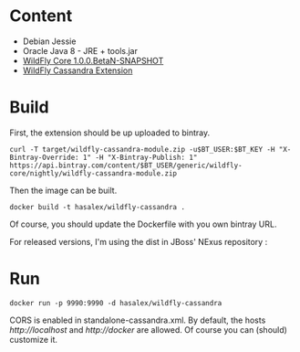# Content

* Debian Jessie
* Oracle Java 8 - JRE + tools.jar
* [WildFly Core 1.0.0.BetaN-SNAPSHOT](https://github.com/wildfly/wildfly-core)
* [WildFly Cassandra Extension](https://github.com/wildfly-extras/wildfly-cassandra/)

# Build

First, the extension should be up uploaded to bintray.

    curl -T target/wildfly-cassandra-module.zip -u$BT_USER:$BT_KEY -H "X-Bintray-Override: 1" -H "X-Bintray-Publish: 1" https://api.bintray.com/content/$BT_USER/generic/wildfly-core/nightly/wildfly-cassandra-module.zip

Then the image can be built.

	docker build -t hasalex/wildfly-cassandra .

Of course, you should update the Dockerfile with you own bintray URL.

For released versions, I'm using the dist in JBoss' NExus repository :


# Run

    docker run -p 9990:9990 -d hasalex/wildfly-cassandra

CORS is enabled in standalone-cassandra.xml. By default, the hosts _http://localhost_ and _http://docker_ are allowed. Of course you can (should) customize it.
